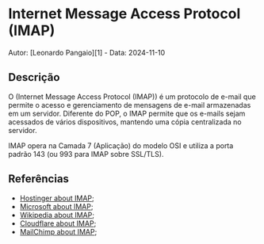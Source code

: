 # Internet Message Access Protocol (IMAP)

Autor: [Leonardo Pangaio][1] - Data: 2024-11-10

## Descrição

O (Internet Message Access Protocol (IMAP)) é um protocolo de e-mail que permite o acesso e gerenciamento de mensagens de e-mail armazenadas em um servidor. Diferente do POP, o IMAP permite que os e-mails sejam acessados de vários dispositivos, mantendo uma cópia centralizada no servidor.

IMAP opera na Camada 7 (Aplicação) do modelo OSI e utiliza a porta padrão 143 (ou 993 para IMAP sobre SSL/TLS).

## Referências

- [Hostinger about IMAP](https://www.hostinger.com/tutorials/pop3-vs-imap);
- [Microsoft about IMAP](https://support.microsoft.com/en-us/office/what-are-imap-and-pop-ca2c5799-49f9-4079-aefe-ddca85d5b1c9);
- [Wikipedia about IMAP](https://en.wikipedia.org/wiki/Internet_Message_Access_Protocol);
- [Cloudflare about IMAP](https://www.cloudflare.com/pt-br/learning/email-security/what-is-imap/);
- [MailChimp about IMAP](https://mailchimp.com/resources/imap-vs-pop3/);
